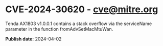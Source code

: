 # CVE-2024-30620 - cve@mitre.org

Tenda AX1803 v1.0.0.1 contains a stack overflow via the serviceName parameter in the function fromAdvSetMacMtuWan.

**Publish date:** 2024-04-02
